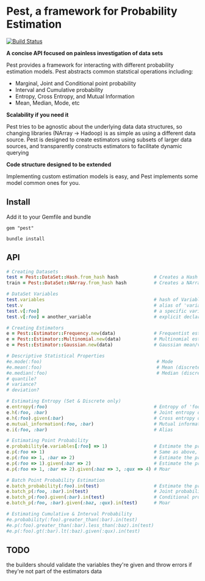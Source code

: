 # Pest, a framework for Probability Estimation

[![Build Status](https://secure.travis-ci.org/kerinin/pest.png)](http://travis-ci.org/kerinin/pest)

**A concise API focused on painless investigation of data sets**

Pest provides a framework for interacting with different probability
estimation models. Pest abstracts common statstical operations including:

* Marginal, Joint and Conditional point probability
* Interval and Cumulative probability
* Entropy, Cross Entropy, and Mutual Information
* Mean, Median, Mode, etc


**Scalability if you need it**

Pest tries to be agnostic about the underlying data data structures, 
so changing libraries (NArray -> Hadoop) is as simple as using a different data source.
Pest is designed to create estimators using subsets of larger data sources, and
transparently constructs estimators to facilitate dynamic querying


**Code structure designed to be extended**

Implementing custom estimation models is easy, and Pest implements some model
common ones for you.


## Install

Add it to your Gemfile and bundle

    gem "pest"

    bundle install 

## API

``` ruby
# Creating Datasets
test = Pest::DataSet::Hash.from_hash hash             # Creates a Hash dataset of observations from a hash
train = Pest::DataSet::NArray.from_hash hash          # Creates a NArray dataset

# DataSet Variables
test.variables                                        # hash of Variable instances detected in observation set
test.v                                                # alias of 'variables'
test.v[:foo]                                          # a specific variable
test.v[:foo] = another_variable                       # explicit declaration

# Creating Estimators
e = Pest::Estimator::Frequency.new(data)              # Frequentist estimator - values treated as unordered set
e = Pest::Estimator::Multinomial.new(data)            # Multinomial estimator
e = Pest::Estimator::Gaussian.new(data)               # Gaussian mean/varaince ML estimator

# Descriptive Statistical Properties
#e.mode(:foo)                                          # Mode
#e.mean(:foo)                                          # Mean (discrete & continuous only)
#e.median(:foo)                                        # Median (discrete & continuous only)
# quantile?
# variance?
# deviation?

# Estimating Entropy (Set & Discrete only)
e.entropy(:foo)                                       # Entropy of 'foo'
e.h(:foo, :bar)                                       # Joint entropy of 'foo' AND 'bar'
e.h(:foo).given(:bar)                                 # Cross entropy of 'foo' : 'bar'
e.mutual_information(:foo, :bar)                      # Mutual information of 'foo' and 'bar'
e.i(:foo, :bar)                                       # Alias

# Estimating Point Probability
e.probability(e.variables[:foo] => 1)                 # Estimate the probability that foo=1
e.p(:foo => 1)                                        # Same as above, tries to find a variable named 'foo'
e.p(:foo => 1, :bar => 2)                             # Estimate the probability that foo=1 AND bar=2
e.p(:foo => 1).given(:bar => 2)                       # Estimate the probability that foo=1 given bar=2
e.p(:foo => 1, :bar => 2).given(:baz => 3, :qux => 4) # Moar

# Batch Point Probability Estimation
e.batch_probability(:foo).in(test)                    # Estimate the probability of each value in test
e.batch_p(:foo, :bar).in(test)                        # Joint probability
e.batch_p(:foo).given(:bar).in(test)                  # Conditional probability
e.batch_p(:foo, :bar).given(:baz, :qux).in(test)      # Moar

# Estimating Cumulative & Interval Probability
#e.probability(:foo).greater_than(:bar).in(test)
#e.p(:foo).greater_than(:bar).less_than(:baz).in(test)
#e.p(:foo).gt(:bar).lt(:baz).given(:qux).in(test)
```

## TODO

the builders should validate the variables they're given and throw errors if they're not part of the estimators data

